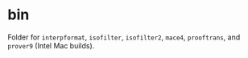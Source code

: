 # bin

Folder for `interpformat`, `isofilter`, `isofilter2`, `mace4`, `prooftrans`, and `prover9` (Intel Mac builds).
